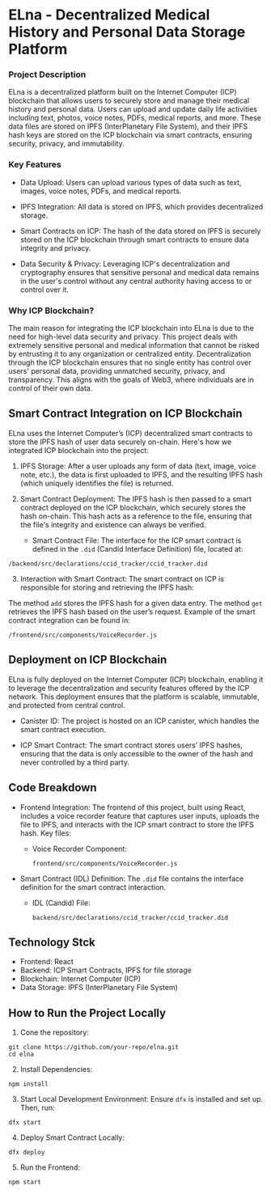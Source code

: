 # ELna - Decentralized Medical History and Personal Data Storage Platform

### Project Description
ELna is a decentralized platform built on the Internet Computer (ICP) blockchain that allows users to securely store and manage their medical history and personal data. Users can upload and update daily life activities including text, photos, voice notes, PDFs, medical reports, and more. These data files are stored on IPFS (InterPlanetary File System), and their IPFS hash keys are stored on the ICP blockchain via smart contracts, ensuring security, privacy, and immutability.

### Key Features
- Data Upload: Users can upload various types of data such as text, images, voice notes, PDFs, and medical reports.
+ IPFS Integration: All data is stored on IPFS, which provides decentralized storage.
* Smart Contracts on ICP: The hash of the data stored on IPFS is securely stored on the ICP blockchain through smart contracts to ensure data integrity and privacy.
- Data Security & Privacy: Leveraging ICP's decentralization and cryptography ensures that sensitive personal and medical data remains in the user's control without any central authority having access to or control over it.

### Why ICP Blockchain?
The main reason for integrating the ICP blockchain into ELna is due to the need for high-level data security and privacy. This project deals with extremely sensitive personal and medical information that cannot be risked by entrusting it to any organization or centralized entity. Decentralization through the ICP blockchain ensures that no single entity has control over users' personal data, providing unmatched security, privacy, and transparency. This aligns with the goals of Web3, where individuals are in control of their own data.

## **Smart Contract Integration on ICP Blockchain**
ELna uses the Internet Computer’s (ICP) decentralized smart contracts to store the IPFS hash of user data securely on-chain. Here's how we integrated ICP blockchain into the project:

1. IPFS Storage: After a user uploads any form of data (text, image, voice note, etc.), the data is first uploaded to IPFS, and the resulting IPFS hash (which uniquely identifies the file) is returned.

2. Smart Contract Deployment: The IPFS hash is then passed to a smart contract deployed on the ICP blockchain, which securely stores the hash on-chain. This hash acts as a reference to the file, ensuring that the file's integrity and existence can always be verified.

    - Smart Contract File: The interface for the ICP smart contract is defined in the `.did` (Candid Interface Definition) file, located at:
```
/backend/src/declarations/ccid_tracker/ccid_tracker.did
```
3. Interaction with Smart Contract: The smart contract on ICP is responsible for storing and retrieving the IPFS hash:

The method `add` stores the IPFS hash for a given data entry.
The method `get` retrieves the IPFS hash based on the user’s request.
Example of the smart contract integration can be found in:
```
/frontend/src/components/VoiceRecorder.js
```


## **Deployment on ICP Blockchain**
ELna is fully deployed on the Internet Computer (ICP) blockchain, enabling it to leverage the decentralization and security features offered by the ICP network. This deployment ensures that the platform is scalable, immutable, and protected from central control.

- Canister ID: The project is hosted on an ICP canister, which handles the smart contract execution.
+ ICP Smart Contract: The smart contract stores users’ IPFS hashes, ensuring that the data is only accessible to the owner of the hash and never controlled by a third party.

## **Code Breakdown**
+ Frontend Integration: The frontend of this project, built using React, includes a voice recorder feature that captures user inputs, uploads the file to IPFS, and interacts with the ICP smart contract to store the IPFS hash. Key files:

    - Voice Recorder Component:
        ```
        frontend/src/components/VoiceRecorder.js
        ```
+ Smart Contract (IDL) Definition:
The `.did` file contains the interface definition for the smart contract interaction.

    - IDL (Candid) File:
        ```
        backend/src/declarations/ccid_tracker/ccid_tracker.did
        ```

## **Technology Stck**
- Frontend: React
- Backend: ICP Smart Contracts, IPFS for file storage
- Blockchain: Internet Computer (ICP)
- Data Storage: IPFS (InterPlanetary File System)

## **How to Run the Project Locally**
1. Cone the repository:
```
git clone https://github.com/your-repo/elna.git
cd elna
```

2. Install Dependencies:
```
npm install
```
3. Start Local Development Environment: Ensure `dfx` is installed and set up. Then, run:
```
dfx start
```
4. Deploy Smart Contract Locally:
```
dfx deploy
```
5. Run the Frontend:
```
npm start
```